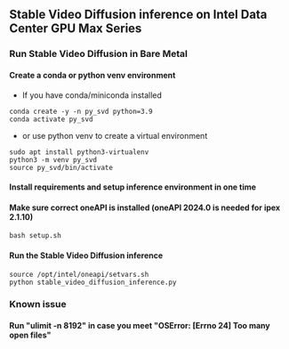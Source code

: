 ## Stable Video Diffusion inference on Intel Data Center GPU Max Series

### Run Stable Video Diffusion in Bare Metal
#### Create a conda or python venv environment
* If you have conda/miniconda installed
```
conda create -y -n py_svd python=3.9
conda activate py_svd
```

* or use python venv to create a virtual environment
```
sudo apt install python3-virtualenv
python3 -m venv py_svd
source py_svd/bin/activate
```

#### Install requirements and setup inference environment in one time
#### Make sure correct oneAPI is installed (oneAPI 2024.0 is needed for ipex 2.1.10)
```
bash setup.sh
```

#### Run the Stable Video Diffusion inference
```
source /opt/intel/oneapi/setvars.sh
python stable_video_diffusion_inference.py
```

### Known issue
#### Run "ulimit -n 8192" in case you meet "OSError: [Errno 24] Too many open files"
